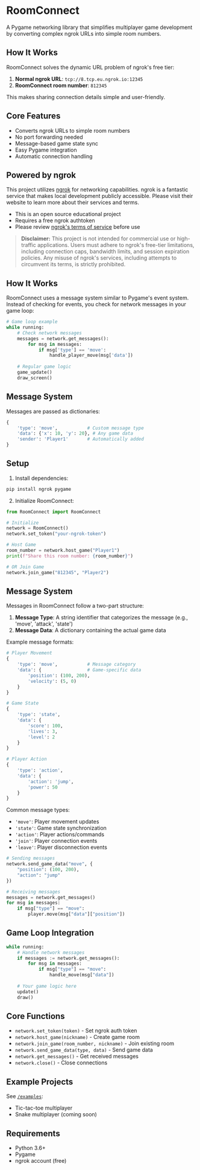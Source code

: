 # RoomConnect
A Pygame networking library that simplifies multiplayer game development by converting complex ngrok URLs into simple room numbers.

## How It Works
RoomConnect solves the dynamic URL problem of ngrok's free tier:

1. **Normal ngrok URL**: `tcp://8.tcp.eu.ngrok.io:12345`
2. **RoomConnect room number**: `812345`

This makes sharing connection details simple and user-friendly.

## Core Features
- Converts ngrok URLs to simple room numbers
- No port forwarding needed
- Message-based game state sync
- Easy Pygame integration
- Automatic connection handling

## Powered by ngrok
This project utilizes [ngrok](https://ngrok.com/) for networking capabilities. ngrok is a fantastic service that makes local development publicly accessible. Please visit their website to learn more about their services and terms.

- This is an open source educational project
- Requires a free ngrok authtoken
- Please review [ngrok's terms of service](https://ngrok.com/terms) before use

> **Disclaimer:** This project is not intended for commercial use or high-traffic applications. Users must adhere to ngrok's free-tier limitations, including connection caps, bandwidth limits, and session expiration policies. Any misuse of ngrok's services, including attempts to circumvent its terms, is strictly prohibited.

## How It Works
RoomConnect uses a message system similar to Pygame's event system. Instead of checking for events, you check for network messages in your game loop:

```python
# Game loop example
while running:
    # Check network messages
    messages = network.get_messages():
        for msg in messages:
            if msg['type'] == 'move':
                handle_player_move(msg['data'])
    
    # Regular game logic
    game_update()
    draw_screen()
```

## Message System
Messages are passed as dictionaries:
```python
{
    'type': 'move',           # Custom message type
    'data': {'x': 10, 'y': 20}, # Any game data
    'sender': 'Player1'       # Automatically added
}
```

## Setup
1. Install dependencies:
```bash
pip install ngrok pygame
```

2. Initialize RoomConnect:
```python
from RoomConnect import RoomConnect

# Initialize
network = RoomConnect()
network.set_token("your-ngrok-token")

# Host Game
room_number = network.host_game("Player1")
print(f"Share this room number: {room_number}")

# OR Join Game
network.join_game("812345", "Player2")
```

## Message System
Messages in RoomConnect follow a two-part structure:

1. **Message Type**: A string identifier that categorizes the message (e.g., 'move', 'attack', 'state')
2. **Message Data**: A dictionary containing the actual game data

Example message formats:
```python
# Player Movement
{
    'type': 'move',           # Message category
    'data': {                 # Game-specific data
        'position': (100, 200),
        'velocity': (5, 0)
    }
}

# Game State
{
    'type': 'state',
    'data': {
        'score': 100,
        'lives': 3,
        'level': 2
    }
}

# Player Action
{
    'type': 'action',
    'data': {
        'action': 'jump',
        'power': 50
    }
}
```

Common message types:
- `'move'`: Player movement updates
- `'state'`: Game state synchronization
- `'action'`: Player actions/commands
- `'join'`: Player connection events
- `'leave'`: Player disconnection events

```python
# Sending messages
network.send_game_data("move", {
    "position": (100, 200),
    "action": "jump"
})

# Receiving messages
messages = network.get_messages()
for msg in messages:
    if msg["type"] == "move":
        player.move(msg["data"]["position"])
```

## Game Loop Integration
```python
while running:
    # Handle network messages
    if messages := network.get_messages():
        for msg in messages:
            if msg["type"] == "move":
                handle_move(msg["data"])
    
    # Your game logic here
    update()
    draw()
```

## Core Functions
- `network.set_token(token)` - Set ngrok auth token
- `network.host_game(nickname)` - Create game room
- `network.join_game(room_number, nickname)` - Join existing room
- `network.send_game_data(type, data)` - Send game data
- `network.get_messages()` - Get received messages
- `network.close()` - Close connections

## Example Projects
See [`/examples`](/examples):
- Tic-tac-toe multiplayer
- Snake multiplayer (coming soon)

## Requirements
- Python 3.6+
- Pygame
- ngrok account (free)
